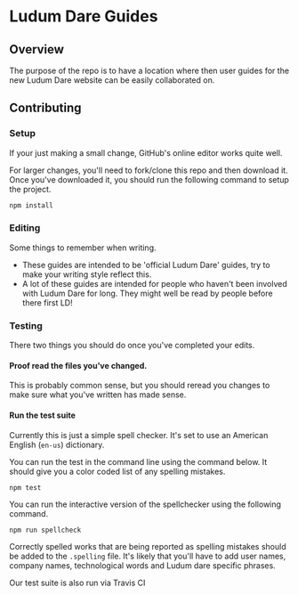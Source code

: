 # Ludum Dare Guides

## Overview
The purpose of the repo is to have a location where then user guides for the new Ludum Dare website can be easily collaborated on.

## Contributing

### Setup
If your just making a small change, GitHub's online editor works quite well.

For larger changes, you'll need to fork/clone this repo and then download it.
Once you've downloaded it, you should run the following command to setup the project.

```bash
npm install
```

### Editing
Some things to remember when writing.

* These guides are intended to be 'official Ludum Dare' guides, try to make your writing style reflect this.
* A lot of these guides are intended for people who haven't been involved with Ludum Dare for long.
    They might well be read by people before there first LD!

### Testing

There two things you should do once you've completed your edits.

#### Proof read the files you've changed.
This is probably common sense, but you should reread you changes to make sure what you've written has made sense.

#### Run the test suite
Currently this is just a simple spell checker.
It's set to use an American English (`en-us`) dictionary.

You can run the test in the command line using the command below.
It should give you a color coded list of any spelling mistakes.
```
npm test
```

You can run the interactive version of the spellchecker using the following command.
```
npm run spellcheck
```

Correctly spelled works that are being reported as spelling mistakes should be added to the `.spelling` file.
It's likely that you'll have to add user names, company names, technological words and Ludum dare specific phrases.

Our test suite is also run via Travis CI
